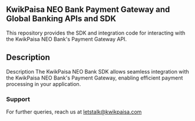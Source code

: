## KwikPaisa NEO Bank Payment Gateway and Global Banking APIs and SDK

This repository provides the SDK and integration code for interacting with the KwikPaisa NEO Bank's Payment Gateway API.

## Description

Description
The KwikPaisa NEO Bank SDK allows seamless integration with the KwikPaisa NEO Bank's Payment Gateway, enabling efficient payment processing in your application.


### Support

For further queries, reach us at letstalk@kwikpaisa.com
